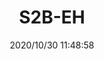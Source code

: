﻿---
layout: post 
title: S2B-EH
tags: EH
categories: housing-terminal
overview: 
series: EH
part_number: 6-S2B-EH
thumb_img: static/202010/450-thumb-20201030194951.jpg
image: static/202010/450-20201030194951.jpg
date: 2020/10/30 11:48:58
---



